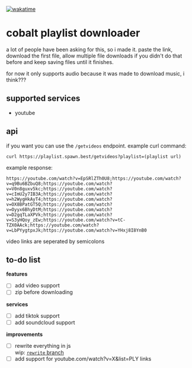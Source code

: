 [![wakatime](https://wakatime.com/badge/user/6c9bc4ed-4951-40f8-ad5f-ea2207a8d7ef/project/24a27e74-4c77-437f-841f-b3f4cfdb7d19.svg)](https://wakatime.com/badge/user/6c9bc4ed-4951-40f8-ad5f-ea2207a8d7ef/project/24a27e74-4c77-437f-841f-b3f4cfdb7d19)
# cobalt playlist downloader
a lot of people have been asking for this, so i made it. paste the link, download the first file, allow multiple file downloads if you didn't do that before and keep saving files until it finishes.

for now it only supports audio because it was made to download music, i think???

## supported services
- youtube

## api
if you want you can use the `/getvideos` endpoint.
example curl command:
```
curl https://playlist.spawn.best/getvideos?playlist=(playlist url)
```
example response:
```
https://youtube.com/watch?v=EpSRlZTh0U8;https://youtube.com/watch?v=q9Bu6BZbuQ8;https://youtube.com/watch?v=V0n8guxv5kc;https://youtube.com/watch?v=cImU2y7IB3A;https://youtube.com/watch?v=h2WygHkAyT4;https://youtube.com/watch?v=OX8BPatGT5Q;https://youtube.com/watch?v=Oyyx6BhyDtM;https://youtube.com/watch?v=D2gqTLaXPVk;https://youtube.com/watch?v=S3yHQoy_zEw;https://youtube.com/watch?v=tC-TZX0AAck;https://youtube.com/watch?v=LbPYygtpxJk;https://youtube.com/watch?v=YHxj8I8YnB0
```
video links are seperated by semicolons

## to-do list
**features**
- [ ] add video support
- [ ] zip before downloading

**services**
- [ ] add tiktok support
- [ ] add soundcloud support

**improvements**
- [ ] rewrite everything in js <br>
      wip: [`rewrite` branch](https://github.com/ihatespawn/playlist/tree/rewrite)
- [ ] add support for youtube.com/watch?v=X&list=PLY links
